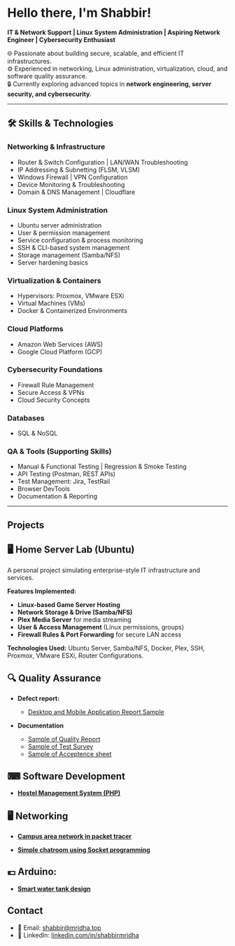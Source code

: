 <h1>Hello there, I'm Shabbir! </h1>

**IT & Network Support | Linux System Administration | Aspiring Network Engineer | Cybersecurity Enthusiast**  

🌐 Passionate about building secure, scalable, and efficient IT infrastructures.  
⚙️ Experienced in networking, Linux administration, virtualization, cloud, and software quality assurance.  
🔒 Currently exploring advanced topics in **network engineering, server security, and cybersecurity**.  

---

## 🛠️ Skills & Technologies  

### Networking & Infrastructure  
- Router & Switch Configuration | LAN/WAN Troubleshooting  
- IP Addressing & Subnetting (FLSM, VLSM)  
- Windows Firewall | VPN Configuration  
- Device Monitoring & Troubleshooting  
- Domain & DNS Management | Cloudflare  

### Linux System Administration  
- Ubuntu server administration  
- User & permission management  
- Service configuration & process monitoring  
- SSH & CLI-based system management  
- Storage management (Samba/NFS)  
- Server hardening basics  

### Virtualization & Containers  
- Hypervisors: Proxmox, VMware ESXi 
- Virtual Machines (VMs)  
- Docker & Containerized Environments  

### Cloud Platforms  
- Amazon Web Services (AWS)  
- Google Cloud Platform (GCP)  

### Cybersecurity Foundations  
- Firewall Rule Management  
- Secure Access & VPNs  
- Cloud Security Concepts  

### Databases  
- SQL & NoSQL  

### QA & Tools (Supporting Skills)  
- Manual & Functional Testing | Regression & Smoke Testing  
- API Testing (Postman, REST APIs)  
- Test Management: Jira, TestRail  
- Browser DevTools  
- Documentation & Reporting  
---

## Projects  
<h2>🖥 Home Server Lab (Ubuntu) </h2>
A personal project simulating enterprise-style IT infrastructure and services.  

**Features Implemented:**  
- **Linux-based Game Server Hosting**  
- **Network Storage & Drive (Samba/NFS)**  
- **Plex Media Server** for media streaming  
- **User & Access Management** (Linux permissions, groups)  
- **Firewall Rules & Port Forwarding** for secure LAN access  

**Technologies Used:** Ubuntu Server, Samba/NFS, Docker, Plex, SSH, Proxmox, VMware ESXi, Router Configurations.  

<h2>🔍 Quality Assurance</h2>

- <b>Defect report:</b>
  - [Desktop and Mobile Application Report Sample](https://github.com/MrShabbir01/Bug-reports-in-Jira)

- <b>Documentation</b>
  - [Sample of Quality Report](https://github.com/MrShabbir01/Quality-Report)
  - [Sample of Test Survey](https://github.com/MrShabbir01/Test-Survey.git)
  - [Sample of Acceptence sheet](https://github.com/MrShabbir01)

<h2>⌨ Software Development</h2>

  - <b> [Hostel Management System (PHP)](https://github.com/MrShabbir01/Hostel-Management-System) </b>
  
<h2>🖥 Networking</h2>

  - <b> [Campus area network in packet tracer](https://github.com/MrShabbir01/Campus-Area-Network) </b>

  - <b> [Simple chatroom using Socket programming](https://github.com/MrShabbir01/Client-server-chatroom.) </b>

<h2>💶 Arduino: </h2>

  - <b> [Smart water tank design](https://github.com/MrShabbir01/Automated-Water-system-Arduino-Uno-) </b>


## Contact

- 📧 Email: [shabbir@mridha.top](mailto:shabbir@mridha.top)  
- 💼 LinkedIn: [linkedin.com/in/shabbirmridha](https://linkedin.com/in/shabbirmridha)  
